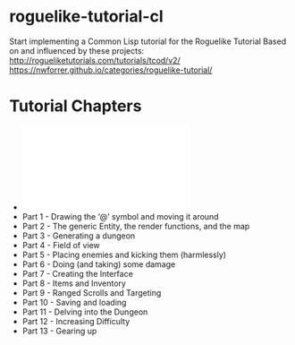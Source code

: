 # roguelike-tutorial-cl
Start implementing a Common Lisp tutorial for the Roguelike Tutorial
Based on and influenced by these projects:
  http://rogueliketutorials.com/tutorials/tcod/v2/
  https://nwforrer.github.io/categories/roguelike-tutorial/

# Tutorial Chapters
* ![Part 0 - Setting Up](./docs/part-0.md)
* Part 1 - Drawing the ‘@’ symbol and moving it around
* Part 2 - The generic Entity, the render functions, and the map
* Part 3 - Generating a dungeon
* Part 4 - Field of view
* Part 5 - Placing enemies and kicking them (harmlessly)
* Part 6 - Doing (and taking) some damage
* Part 7 - Creating the Interface
* Part 8 - Items and Inventory
* Part 9 - Ranged Scrolls and Targeting
* Part 10 - Saving and loading
* Part 11 - Delving into the Dungeon
* Part 12 - Increasing Difficulty
* Part 13 - Gearing up

